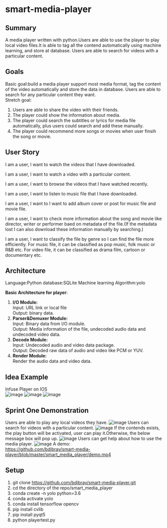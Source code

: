 # smart-media-player

## Summary
A media player written with python.Users are able to use the player to play local video files.It is able to tag all the contend automatically using machine learning, and store at database. Users are able to search for videos with a particular content.

## Goals
Basic goal:build a media player support most media format, tag the content of the video automatically and store the data in database. Users are able to search for any particular content they want.</br>
Stretch goal:
1. Users are able to share the video with their friends.
2. The player could show the information about media.
3. The player could search the subtitles or lyrics for media file automatically, plus users could search and add these manually.
4. The player could recommend more songs or movies when user finsih the song or movie. 
## User Story
I am a user, I want to watch the videos that I have downloaded.</br>

I am a user, I want to watch a video with a particular content.</br>

I am a user, I want to browse the videos that I have watched recently.</br>

I am a user, I want to listen to music file that I have downloaded.</br>

I am a user, I want to I want to add album cover or post for music file and movie file.</br>

I am a user, I want to check more information about the song and movie like director, writer or performer baed on metadata of the file.(If the metadata lost I can also download these information manually by searching.)</br>

I am a user, I want to classify the file by genre so I can find the file more efficiently. For music file, it can be classified as pop music, folk music or R&B etc. For video file, it can be classified as drama film, cartoon or documentary etc.</br>

## Architecture 
Language:Python  database:SQLite Machine learning Algorithm:yolo

**Basic Architecture for player**:</br>
1. **I/O Module:** </br>
Input: URL link or local file </br>
Output: binary data.
2. **Parser&Demuxer Module:** </br>
Input: Binary data from I/O module.</br>
Output: Media information of the file, undecoded audio data and undecoded video data.
3. **Decode Module:**</br>
Input: Undecoded audio and video data package.</br>
Output: Decoded raw data of audio and video like PCM or YUV.
4. **Render Module:**</br>
Render the audio data and video data.

## Idea Example
Infuse Player on IOS</br>
![image](https://github.com/bdjbray/smart-media-player/blob/master/Images/552x414bb%20(1).png)
![image](https://github.com/bdjbray/smart-media-player/blob/master/Images/552x414bb.png)
![image](https://github.com/bdjbray/smart-media-player/blob/master/Images/infuse-5-apple-tv-title-detail-100708786-orig.jpg)



## Sprint One Demonstration
Users are able to play any local videos they have.
![image](https://github.com/bdjbray/smart-media-player/blob/master/Images/Screen%20Shot%202020-04-04%20at%2012.05.53%20PM.png)
Users can search for videos with a particular content.
![image](https://github.com/bdjbray/smart-media-player/blob/master/Images/Screen%20Shot%202020-04-04%20at%2012.37.47%20PM.png)
If the contends exists, the play button will be activated, user can play it.Otherwise, the below message box will pop up.
![image](https://github.com/bdjbray/smart-media-player/blob/master/Images/Screen%20Shot%202020-04-04%20at%202.03.33%20PM.png)
Users can get help about how to use the media player.
![image](https://github.com/bdjbray/smart-media-player/blob/master/Images/Screen%20Shot%202020-04-04%20at%2012.37.33%20PM.png)
A demo:  
https://github.com/bdjbray/smart-media-player/blob/master/smart_media_player/demo.mp4

## Setup
1. git clone https://github.com/bdjbray/smart-media-player.git  
2. cd the directory of the repo/smart_media_player  
3. conda create -n yolo python=3.6  
4. conda activate yolo  
5. conda install tensorflow opencv  
6. pip install cvlib  
7. pip install pyqt5  
8. python playertest.py

